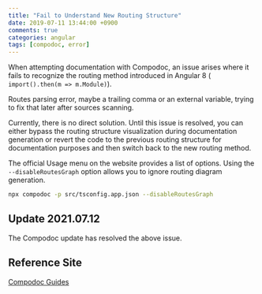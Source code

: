 ```yaml
---
title: "Fail to Understand New Routing Structure"
date: 2019-07-11 13:44:00 +0900
comments: true
categories: angular
tags: [compodoc, error]
---
```



When attempting documentation with Compodoc, an issue arises where it fails to recognize the routing method introduced in Angular 8 ( `import().then(m => m.Module)`).

Routes parsing error, maybe a trailing comma or an external variable, trying to fix that later after sources scanning.

Currently, there is no direct solution. Until this issue is resolved, you can either bypass the routing structure visualization during documentation generation or revert the code to the previous routing structure for documentation purposes and then switch back to the new routing method.

The official Usage menu on the website provides a list of options. Using the `--disableRoutesGraph` option allows you to ignore routing diagram generation.

```bash
npx compodoc -p src/tsconfig.app.json --disableRoutesGraph
```

## Update 2021.07.12

The Compodoc update has resolved the above issue.

## Reference Site

[Compodoc Guides](https://compodoc.app/guides/getting-started.html)